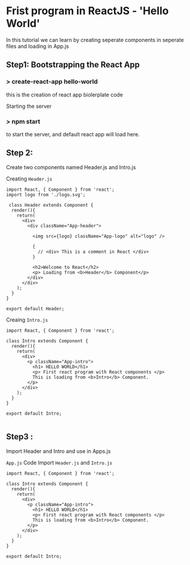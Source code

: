 # Frist program in ReactJS - 'Hello World' 


In this tutorial we can learn by creating seperate components in seperate files and loading in App.js 


## Step1: Bootstrapping the React App
### > create-react-app hello-world 
this is the creation of react app biolerplate code 

Starting the server
### > npm start 
to start the server, and default react app will load here.


## Step 2: 
Create two components named Header.js and Intro.js 
 
Creating `Header.js`
```
import React, { Component } from 'react';
import logo from './logo.svg';

 class Header extends Component {
  render(){
    return(
      <div>
        <div className="App-header">

          <img src={logo} className="App-logo" alt="logo" />

          {
            // <div> This is a comment in React </div>
          }

          <h2>Welcome to React</h2>
          <p> Loading from <b>Header</b> Component</p>
        </div>
      </div>
    );
  }
}

export default Header;
```

Creaing `Intro.js`
```
import React, { Component } from 'react';

class Intro extends Component {
  render(){
    return(
      <div>
        <p className="App-intro">
          <h1> HELLO WORLD</h1>
          <p> First react program with React components </p>
          This is loading from <b>Intro</b> Component.
        </p> 
      </div>
    );
  }
}

export default Intro;


```
 
## Step3 :
Import Header and Intro and use in Apps.js 

`App.js` Code Import `Header.js` and `Intro.js`

```
import React, { Component } from 'react';

class Intro extends Component {
  render(){
    return(
      <div>
        <p className="App-intro">
          <h1> HELLO WORLD</h1>
          <p> First react program with React components </p>
          This is loading from <b>Intro</b> Component.
        </p> 
      </div>
    );
  }
}

export default Intro;
```



